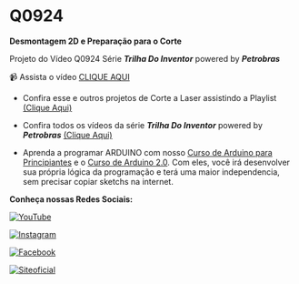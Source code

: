# Q0924

**Desmontagem 2D e Preparação para o Corte** 

Projeto do Vídeo Q0924 Série **_Trilha Do Inventor_** powered by **_Petrobras_**

:video_camera: Assista o vídeo [CLIQUE AQUI](https://youtu.be/7friTB0Qs5Q)


- Confira esse e outros projetos de Corte a Laser assistindo a Playlist [(Clique Aqui)](https://www.youtube.com/playlist?list=PL7CjOZ3q8fMcTjBK4bqeKZZfhGhNgfsyK)

- Confira todos os vídeos da série **_Trilha Do Inventor_** powered by **_Petrobras_** [(Clique Aqui)](https://www.youtube.com/playlist?list=PL7CjOZ3q8fMcG6UOj9AWrmoQIjrZ_96DJ)


- Aprenda a programar ARDUINO com nosso [Curso de Arduino para Principiantes](https://cursodearduino.net/principiantes/) e o [Curso de Arduino 2.0](https://cursodearduino.net/). Com eles, você irá desenvolver sua própria lógica da programação e terá uma maior independencia, sem precisar copiar sketchs na internet.



**Conheça nossas Redes Sociais:**

[![YouTube](https://img.shields.io/badge/YouTube-%23FF0000.svg?style=for-the-badge&logo=YouTube&logoColor=white)  ](https://www.youtube.com/channel/UCcGk83PAQ5aGR7IVlD_cBaw/)

[![Instagram](https://img.shields.io/badge/Instagram-%23E4405F.svg?style=for-the-badge&logo=Instagram&logoColor=white)](https://www.instagram.com/brincandocomideias/)

[![Facebook](https://img.shields.io/badge/Facebook-%231877F2.svg?style=for-the-badge&logo=Facebook&logoColor=white)](https://www.facebook.com/paginaBrincandoComIdeias/)

[![Siteoficial](https://img.shields.io/badge/🌐-SITE%20OFICIAL-brightgreen)](https://www.brincandocomideias.com/)
